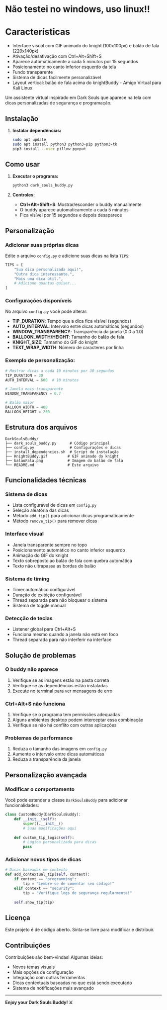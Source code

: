 # Não testei no windows, uso linux!!

# Características

- Interface visual com GIF animado do knight (100x100px) e balão de fala (220x140px)
- Ativação/desativação com Ctrl+Alt+Shift+S
- Aparece automaticamente a cada 5 minutos por 15 segundos
- Posicionamento no canto inferior esquerdo da tela
- Fundo transparente
- Sistema de dicas facilmente personalizável
- Layout vertical: balão de fala acima do knightBuddy - Amigo Virtual para Kali Linux

Um assistente virtual inspirado em Dark Souls que aparece na tela com dicas personalizadas de segurança e programação.

## Instalação

1. **Instalar dependências:**
   ```bash
   sudo apt update
   sudo apt install python3 python3-pip python3-tk
   pip3 install --user pillow pynput
   ```

## Como usar

1. **Executar o programa:**
   ```bash
   python3 dark_souls_buddy.py
   ```

2. **Controles:**
   - **Ctrl+Alt+Shift+S**: Mostrar/esconder o buddy manualmente
   - O buddy aparece automaticamente a cada 5 minutos
   - Fica visível por 15 segundos e depois desaparece

## Personalização

### Adicionar suas próprias dicas

Edite o arquivo `config.py` e adicione suas dicas na lista `TIPS`:

```python
TIPS = [
    "Sua dica personalizada aqui!",
    "Outra dica interessante.",
    "Mais uma dica útil.",
    # Adicione quantas quiser...
]
```

### Configurações disponíveis

No arquivo `config.py` você pode alterar:

- **TIP_DURATION**: Tempo que a dica fica visível (segundos)
- **AUTO_INTERVAL**: Intervalo entre dicas automáticas (segundos)
- **WINDOW_TRANSPARENCY**: Transparência da janela (0.0 a 1.0)
- **BALLOON_WIDTH/HEIGHT**: Tamanho do balão de fala
- **KNIGHT_SIZE**: Tamanho do GIF do knight
- **TEXT_WRAP_WIDTH**: Número de caracteres por linha

### Exemplo de personalização:

```python
# Mostrar dicas a cada 10 minutos por 30 segundos
TIP_DURATION = 30
AUTO_INTERVAL = 600  # 10 minutos

# Janela mais transparente
WINDOW_TRANSPARENCY = 0.7

# Balão maior
BALLOON_WIDTH = 400
BALLOON_HEIGHT = 250
```

## Estrutura dos arquivos

```
DarkSoulsBuddy/
├── dark_souls_buddy.py      # Código principal
├── config.py                # Configurações e dicas
├── install_dependencies.sh  # Script de instalação
├── KnightBuddy.gif         # GIF animado do knight
├── balaoFala.png           # Imagem do balão de fala
└── README.md               # Este arquivo
```

## Funcionalidades técnicas

### Sistema de dicas
- Lista configurável de dicas em `config.py`
- Seleção aleatória das dicas
- Método `add_tip()` para adicionar dicas programaticamente
- Método `remove_tip()` para remover dicas

### Interface visual
- Janela transparente sempre no topo
- Posicionamento automático no canto inferior esquerdo
- Animação do GIF do knight
- Texto sobreposto ao balão de fala com quebra automática
- Texto não ultrapassa as bordas do balão

### Sistema de timing
- Timer automático configurável
- Duração de exibição configurável
- Thread separada para não bloquear o sistema
- Sistema de toggle manual

### Detecção de teclas
- Listener global para Ctrl+Alt+S
- Funciona mesmo quando a janela não está em foco
- Thread separada para não interferir na interface

## Solução de problemas

### O buddy não aparece
1. Verifique se as imagens estão na pasta correta
2. Verifique se as dependências estão instaladas
3. Execute no terminal para ver mensagens de erro

### Ctrl+Alt+S não funciona
1. Verifique se o programa tem permissões adequadas
2. Alguns ambientes desktop podem interceptar essa combinação
3. Verifique se não há conflito com outras aplicações

### Problemas de performance
1. Reduza o tamanho das imagens em `config.py`
2. Aumente o intervalo entre dicas automáticas
3. Reduza a transparência da janela

## Personalização avançada

### Modificar o comportamento
Você pode estender a classe `DarkSoulsBuddy` para adicionar funcionalidades:

```python
class CustomBuddy(DarkSoulsBuddy):
    def __init__(self):
        super().__init__()
        # Suas modificações aqui
    
    def custom_tip_logic(self):
        # Lógica personalizada para dicas
        pass
```

### Adicionar novos tipos de dicas
```python
# Dicas baseadas em contexto
def add_contextual_tip(self, context):
    if context == "programming":
        tip = "Lembre-se de comentar seu código!"
    elif context == "security":
        tip = "Verifique logs de segurança regularmente!"
    
    self.show_tip(tip)
```

## Licença

Este projeto é de código aberto. Sinta-se livre para modificar e distribuir.

## Contribuições

Contribuições são bem-vindas! Algumas ideias:
- Novos temas visuais
- Mais opções de configuração
- Integração com outras ferramentas
- Dicas contextuais baseadas no que está sendo executado
- Sistema de notificações mais avançado

---

**Enjoy your Dark Souls Buddy! ⚔️**
